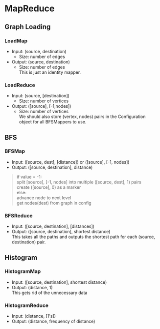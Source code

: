 MapReduce
=========

## Graph Loading
### LoadMap
*	Input: (source, destination)  
    *	Size: number of edges  
*	Output: (source, destination)   
    *	Size: number of edges  
This is just an identity mapper.  

### LoadReduce
*	Input: (source, [destination])  
    *	Size: number of vertices  
*	Output: ([source], [-1,nodes])  
    *	Size: number of vertices  
We should also store (vertex, nodes) pairs in the Configuration object for all BFSMappers to use.  

## BFS
### BFSMap  
*	Input: ([source, dest], [distance]) or ([source], [-1, nodes])  
*	Output: ([source, destination], distance)  

> if value = -1:  
>	split [source], [-1, nodes] into multiple ([source, dest], 1) pairs  
>	create ([source], 0) as a marker  
> else:  
>	advance node to next level  
>	get nodes(dest) from graph in config  

### BFSReduce
*	Input: ([source, destination], [distances])  
*	Output: ([source, destination], shortest distance)  
This takes all the paths and outputs the shortest path for each (source, destination) pair.  

## Histogram
### HistogramMap
*	Input: ([source, destination], shortest distance)  
*	Output: (distance, 1)  
This gets rid of the unnecessary data  

### HistogramReduce
*	Input: (distance, [1's])  
*	Output: (distance, frequency of distance)  
